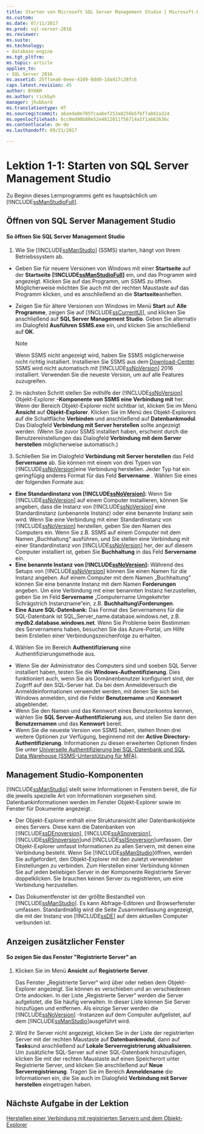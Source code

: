 ```yaml
---
title: Starten von Microsoft SQL Server Management Studio | Microsoft-Dokumentation
ms.custom: 
ms.date: 07/11/2017
ms.prod: sql-server-2016
ms.reviewer: 
ms.suite: 
ms.technology:
- database-engine
ms.tgt_pltfrm: 
ms.topic: article
applies_to:
- SQL Server 2016
ms.assetid: 25ffaea6-0eee-4169-8dd0-1da417c28fc6
caps.latest.revision: 45
author: BYHAM
ms.author: rickbyh
manager: jhubbard
ms.translationtype: HT
ms.sourcegitcommit: a6aeda8e785fcaabef253a8256b5f6f7a842a324
ms.openlocfilehash: 6cc0ed90b88e52e4812011f56714a1f1a662636c
ms.contentlocale: de-de
ms.lasthandoff: 09/21/2017

---
```

# <a name="lesson-1-1---start-sql-server-management-studio"></a>Lektion 1-1: Starten von SQL Server Management Studio
Zu Beginn dieses Lernprogramms geht es hauptsächlich um [!INCLUDE[ssManStudioFull](../../includes/ssmanstudiofull-md.md)].  
  
## <a name="opening-sql-server-management-studio"></a>Öffnen von SQL Server Management Studio  
  
#### <a name="to-open-sql-server-management-studio"></a>So öffnen Sie SQL Server Management Studio  
  
1.  Wie Sie [!INCLUDE[ssManStudio](../../includes/ssmanstudio-md.md)] (SSMS) starten, hängt von Ihrem Betriebssystem ab.  
  * Geben Sie für neuere Versionen von Windows mit einer **Startseite** auf der **Startseite** **[!INCLUDE[ssManStudioFull](../../includes/ssmanstudiofull-md.md)]** ein, und das Programm wird angezeigt. Klicken Sie auf das Programm, um SSMS zu öffnen. Möglicherweise möchten Sie auch mit der rechten Maustaste auf das Programm klicken, und es anschließend an die **Startseite**anheften.   
  * Zeigen Sie für ältere Versionen von Windows im Menü **Start** auf **Alle Programme**, zeigen Sie auf [!INCLUDE[ssCurrentUI](../../includes/sscurrentui-md.md)], und klicken Sie anschließend auf **SQL Server Management Studio**. Geben Sie alternativ im Dialogfeld **Ausführen** **SSMS.exe** ein, und klicken Sie anschließend auf **OK**.  
  
    > [!NOTE]  
    >  Wenn SSMS nicht angezeigt wird, haben Sie SSMS möglicherweise nicht richtig installiert. Installieren Sie SSMS aus dem [Download-Center](/sql-docs/docs/ssms/download-sql-server-management-studio-ssms). SSMS wird nicht automatisch mit [!INCLUDE[ssNoVersion](../../includes/ssnoversion-md.md)] 2016 installiert. Verwenden Sie die neueste Version, um auf alle Features zuzugreifen.  
  
2.  Im nächsten Schritt stellen Sie mithilfe der [!INCLUDE[ssNoVersion](../../includes/ssnoversion-md.md)] Objekt-Explorer **-Komponente von SSMS eine Verbindung mit** her. Wenn der Bereich Objekt-Explorer nicht sichtbar ist, klicken Sie im Menü **Ansicht** auf **Objekt-Explorer**. Klicken Sie im Menü des Objekt-Explorers auf die Schaltfläche **Verbinden** und anschließend auf **Datenbankmodul**. Das Dialogfeld **Verbindung mit Server herstellen** sollte angezeigt werden. (Wenn Sie zuvor SSMS installiert haben, erscheint durch die Benutzereinstellungen das Dialogfeld **Verbindung mit dem Server herstellen** möglicherweise automatisch.)  
  
3.  Schließen Sie im Dialogfeld **Verbindung mit Server herstellen** das Feld **Servername** ab. Sie können mit einem von drei Typen von [!INCLUDE[ssNoVersion](../../includes/ssnoversion-md.md)]eine Verbindung herstellen. Jeder Typ hat ein geringfügig anderes Format für das Feld **Servername** . Wählen Sie eines der folgenden Formate aus:  
  -  **Eine Standardinstanz von [!INCLUDE[ssNoVersion](../../includes/ssnoversion-md.md)]:** Wenn Sie [!INCLUDE[ssNoVersion](../../includes/ssnoversion-md.md)] auf einem Computer installieren, können Sie angeben, dass die Instanz von [!INCLUDE[ssNoVersion](../../includes/ssnoversion-md.md)] eine Standardinstanz (unbenannte Instanz) oder eine benannte Instanz sein wird. Wenn Sie eine Verbindung mit einer Standardinstanz von [!INCLUDE[ssNoVersion](../../includes/ssnoversion-md.md)] herstellen, geben Sie den Namen des Computers ein. Wenn Sie z.B. SSMS auf einem Computer mit dem Namen „Buchhaltung“ ausführen, und Sie stellen eine Verbindung mit einer Standardinstanz von [!INCLUDE[ssNoVersion](../../includes/ssnoversion-md.md)]  her, der auf diesem Computer installiert ist, geben Sie **Buchhaltung** in das Feld **Servername** ein.  
  -  **Eine benannte Instanz von [!INCLUDE[ssNoVersion](../../includes/ssnoversion-md.md)]:** Während des Setups von [!INCLUDE[ssNoVersion](../../includes/ssnoversion-md.md)] können Sie einen Namen für die Instanz angeben. Auf einem Computer mit dem Namen „Buchhaltung“ können Sie eine benannte Instanz mit dem Namen **Forderungen** angeben. Um eine Verbindung mit einer benannten Instanz herzustellen, geben Sie im Feld **Servername** „Computername Umgekehrter Schrägstrich Instanzname“ein, z.B. **Buchhaltung\Forderungen**.  
  -  **Eine Azure SQL-Datenbank:** Das Format des Servernamens für die SQL-Datenbank ist SQL_Server_name.database.windows.net, z.B. **mydb2.database.windows.net**. Wenn Sie Probleme beim Bestimmen des Servernamens haben, besuchen Sie das Azure-Portal, um Hilfe beim Erstellen einer Verbindungszeichenfolge zu erhalten.  
  
4. Wählen Sie im Bereich **Authentifizierung** eine Authentifizierungsmethode aus.  
  - Wenn Sie der Administrator des Computers sind und soeben SQL Server installiert haben, testen Sie die **Windows-Authentifizierung**.  Dies funktioniert auch, wenn Sie als Domänenbenutzer konfiguriert sind, der Zugriff auf den SQL-Server hat. Da bei dem Anmeldeversuch die Anmeldeinformationen verwendet werden, mit denen Sie sich bei Windows anmelden, sind die Felder **Benutzername** und **Kennwort** abgeblendet. 
  -  Wenn Sie den Namen und das Kennwort eines Benutzerkontos kennen, wählen Sie **SQL Server-Authentifizierung** aus, und stellen Sie dann den **Benutzernamen** und das **Kennwort** bereit.
  - Wenn Sie die neueste Version von SSMS haben, stehen Ihnen drei weitere Optionen zur Verfügung, beginnend mit der **Active Directory-Authentifizierung**. Informationen zu diesen erweiterten Optionen finden Sie unter [Universelle Authentifizierung bei SQL-Datenbank und SQL Data Warehouse (SSMS-Unterstützung für MFA)](https://docs.microsoft.com/en-us/azure/sql-database/sql-database-ssms-mfa-authentication).  
  
## <a name="management-studio-components"></a>Management Studio-Komponenten  
[!INCLUDE[ssManStudio](../../includes/ssmanstudio-md.md)] stellt seine Informationen in Fenstern bereit, die für die jeweils spezielle Art von Informationen vorgesehen sind. Datenbankinformationen werden im Fenster Objekt-Explorer sowie im Fenster für Dokumente angezeigt.  
  
-   Der Objekt-Explorer enthält eine Strukturansicht aller Datenbankobjekte eines Servers. Diese kann die Datenbanken von [!INCLUDE[ssDEnoversion](../../includes/ssdenoversion-md.md)], [!INCLUDE[ssASnoversion](../../includes/ssasnoversion-md.md)], [!INCLUDE[ssRSnoversion](../../includes/ssrsnoversion-md.md)]und [!INCLUDE[ssISnoversion](../../includes/ssisnoversion-md.md)]umfassen. Der Objekt-Explorer umfasst Informationen zu allen Servern, mit denen eine Verbindung besteht. Wenn Sie [!INCLUDE[ssManStudio](../../includes/ssmanstudio-md.md)]öffnen, werden Sie aufgefordert, den Objekt-Explorer mit den zuletzt verwendeten Einstellungen zu verbinden. Zum Herstellen einer Verbindung können Sie auf jeden beliebigen Server in der Komponente Registrierte Server doppelklicken. Sie brauchen keinen Server zu registrieren, um eine Verbindung herzustellen.  
  
-   Das Dokumentfenster ist der größte Bestandteil von [!INCLUDE[ssManStudio](../../includes/ssmanstudio-md.md)]. Es kann Abfrage-Editoren und Browserfenster umfassen. Standardmäßig wird die Seite Zusammenfassung angezeigt, die mit der Instanz von [!INCLUDE[ssDE](../../includes/ssde-md.md)] auf dem aktuellen Computer verbunden ist.  
  
## <a name="showing-additional-windows"></a>Anzeigen zusätzlicher Fenster  
  
#### <a name="to-show-the-registered-servers-window"></a>So zeigen Sie das Fenster "Registrierte Server" an  
  
1.  Klicken Sie im Menü **Ansicht** auf **Registrierte Server**.  
  
    Das Fenster „Registrierte Server“ wird über oder neben dem Objekt-Explorer angezeigt. Sie können es verschieben und an verschiedenen Orte andocken. In der Liste „Registrierte Server“ werden die Server aufgelistet, die Sie häufig verwalten. In dieser Liste können Sie Server hinzufügen und entfernen. Als einzige Server werden die [!INCLUDE[ssNoVersion](../../includes/ssnoversion-md.md)] -Instanzen auf dem Computer aufgelistet, auf dem [!INCLUDE[ssManStudio](../../includes/ssmanstudio-md.md)]ausgeführt wird.  
  
2.  Wird Ihr Server nicht angezeigt, klicken Sie in der Liste der registrierten Server mit der rechten Maustaste auf **Datenbankmodul**, dann auf **Tasks**und anschließend auf **Lokale Serverregistrierung aktualisieren**. Um zusätzliche SQL-Server auf einer SQL-Datenbank hinzuzufügen, klicken Sie mit der rechten Maustaste auf einen Speicherort unter Registrierte Server, und klicken Sie anschließend auf **Neue Serverregistrierung**. Tragen Sie im Bereich **Anmeldename** die Informationen ein, die Sie auch im Dialogfeld **Verbindung mit Server herstellen** eingetragen haben.  
  
## <a name="next-task-in-lesson"></a>Nächste Aufgabe in der Lektion  
[Herstellen einer Verbindung mit registrierten Servern und dem Objekt-Explorer](../../tools/sql-server-management-studio/lesson-1-2-connect-with-registered-servers-and-object-explorer.md)  

  
